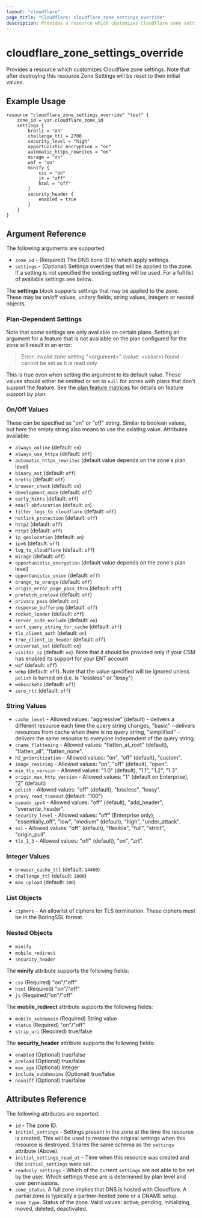 ```yaml
---
layout: "cloudflare"
page_title: "Cloudflare: cloudflare_zone_settings_override"
description: Provides a resource which customizes Cloudflare zone settings.
---
```


# cloudflare_zone_settings_override

Provides a resource which customizes Cloudflare zone settings. Note that after destroying this resource Zone Settings will be reset to their initial values.

## Example Usage

```hcl
resource "cloudflare_zone_settings_override" "test" {
	zone_id = var.cloudflare_zone_id
	settings {
		brotli = "on"
		challenge_ttl = 2700
		security_level = "high"
		opportunistic_encryption = "on"
		automatic_https_rewrites = "on"
		mirage = "on"
		waf = "on"
		minify {
			css = "on"
			js = "off"
			html = "off"
		}
		security_header {
			enabled = true
		}
	}
}
```

## Argument Reference

The following arguments are supported:

- `zone_id` - (Required) The DNS zone ID to which apply settings.
- `settings` - (Optional) Settings overrides that will be applied to the zone. If a setting is not specified the existing setting will be used. For a full list of available settings see below.

The **settings** block supports settings that may be applied to the zone. These may be on/off values, unitary fields, string values, integers or nested objects.

### Plan-Dependent Settings

Note that some settings are only available on certain plans. Setting an argument for a feature that is not available on the plan
configured for the zone will result in an error:

> Error: invalid zone setting "\<argument\>" (value: \<value\>) found - cannot be set as it is read only

This is true even when setting the argument to its default value. These values should either be omitted or set to `null` for zones
with plans that don't support the feature. See the [plan feature matrices](https://www.cloudflare.com/plans/) for details on
feature support by plan.

### On/Off Values

These can be specified as "on" or "off" string. Similar to boolean values, but here the empty string also means to use the existing value. Attributes available:

- `always_online` (default: `on`)
- `always_use_https` (default: `off`)
- `automatic_https_rewrites` (default value depends on the zone's plan level)
- `binary_ast` (default: `off`)
- `brotli` (default: `off`)
- `browser_check` (default: `on`)
- `development_mode` (default: `off`)
- `early_hints` (default: `off`)
- `email_obfuscation` (default: `on`)
- `filter_logs_to_cloudflare` (default: `off`)
- `hotlink_protection` (default: `off`)
- `http2` (default: `off`)
- `http3` (default: `off`)
- `ip_geolocation` (default: `on`)
- `ipv6` (default: `off`)
- `log_to_cloudflare` (default: `off`)
- `mirage` (default: `off`)
- `opportunistic_encryption` (default value depends on the zone's plan level)
- `opportunistic_onion` (default: `off`)
- `orange_to_orange` (default: `off`)
- `origin_error_page_pass_thru` (default: `off`)
- `prefetch_preload` (default: `off`)
- `privacy_pass` (default: `on`)
- `response_buffering` (default: `off`)
- `rocket_loader` (default: `off`)
- `server_side_exclude` (default: `on`)
- `sort_query_string_for_cache` (default: `off`)
- `tls_client_auth` (default: `on`)
- `true_client_ip_header` (default: `off`)
- `universal_ssl` (default: `on`)
- `visitor_ip` (default: `on`). Note that it should be provided only if your CSM has enabled its support for your ENT account
- `waf` (default: `off`)
- `webp` (default: `off`). Note that the value specified will be ignored unless `polish` is turned on (i.e. is "lossless" or "lossy")
- `websockets` (default: `off`)
- `zero_rtt` (default: `off`)

### String Values

- `cache_level` - Allowed values: "aggressive" (default) - delivers a different resource each time the query string changes, "basic" - delivers resources from cache when there is no query string, "simplified" - delivers the same resource to everyone independent of the query string.
- `cname_flattening` - Allowed values: "flatten_at_root" (default), "flatten_all", "flatten_none".
- `h2_prioritization` - Allowed values: "on", "off" (default), "custom".
- `image_resizing` - Allowed values: "on", "off" (default), "open".
- `min_tls_version` - Allowed values: "1.0" (default), "1.1", "1.2", "1.3".
- `origin_max_http_version` - Allowed values: "1" (default on Enterprise), "2" (default)
- `polish` - Allowed values: "off" (default), "lossless", "lossy".
- `proxy_read_timeout` (default: "100")
- `pseudo_ipv4` - Allowed values: "off" (default), "add_header", "overwrite_header".
- `security_level` - Allowed values: "off" (Enterprise only), "essentially_off", "low", "medium" (default), "high", "under_attack".
- `ssl` - Allowed values: "off" (default), "flexible", "full", "strict", "origin_pull".
- `tls_1_3` - Allowed values: "off" (default), "on", "zrt".

### Integer Values

- `browser_cache_ttl` (default: `14400`)
- `challenge_ttl` (default: `1800`)
- `max_upload` (default: `100`)

### List Objects

- `ciphers` - An allowlist of ciphers for TLS termination. These ciphers must be in the BoringSSL format.

### Nested Objects

- `minify`
- `mobile_redirect`
- `security_header`

The **minify** attribute supports the following fields:

- `css` (Required) "on"/"off"
- `html` (Required) "on"/"off"
- `js` (Required)"on"/"off"

The **mobile_redirect** attribute supports the following fields:

- `mobile_subdomain` (Required) String value
- `status` (Required) "on"/"off"
- `strip_uri` (Required) true/false

The **security_header** attribute supports the following fields:

- `enabled` (Optional) true/false
- `preload` (Optional) true/false
- `max_age` (Optional) Integer
- `include_subdomains` (Optional) true/false
- `nosniff` (Optional) true/false

## Attributes Reference

The following attributes are exported:

- `id` - The zone ID.
- `initial_settings` - Settings present in the zone at the time the resource is created. This will be used to restore the original settings when this resource is destroyed. Shares the same schema as the `settings` attribute (Above).
- `initial_settings_read_at` - Time when this resource was created and the `initial_settings` were set.
- `readonly_settings` - Which of the current `settings` are not able to be set by the user. Which settings these are is determined by plan level and user permissions.
- `zone_status`. A full zone implies that DNS is hosted with Cloudflare. A partial zone is typically a partner-hosted zone or a CNAME setup.
- `zone_type`. Status of the zone. Valid values: active, pending, initializing, moved, deleted, deactivated.
